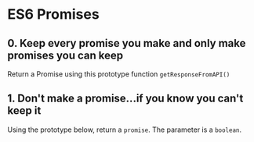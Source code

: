 # ES6 Promises

## 0. Keep every promise you make and only make promises you can keep
Return a Promise using this prototype function `getResponseFromAPI()`

## 1. Don't make a promise...if you know you can't keep it
Using the prototype below, return a `promise`. The parameter is a `boolean`.

